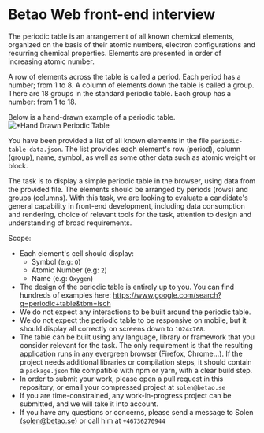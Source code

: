 # Betao Web front-end interview

The periodic table is an arrangement of all known chemical elements, organized on the basis of their atomic numbers, electron configurations and recurring chemical properties. Elements are presented in order of increasing atomic number.

A row of elements across the table is called a period. Each period has a number; from 1 to 8.
A column of elements down the table is called a group. There are 18 groups in the standard periodic table. Each group has a number: from 1 to 18.

Below is a hand-drawn example of a periodic table.
![*Hand Drawn Periodic Table](https://i.imgur.com/KKv5ECk.png)

You have been provided a list of all known elements in the file `periodic-table-data.json`. The list provides each element's row (period), column (group), name, symbol, as well as some other data such as atomic weight or block.

The task is to display a simple periodic table in the browser, using data from the provided file. The elements should be arranged by periods (rows) and groups (columns). 
With this task, we are looking to evaluate a candidate's general capability in front-end development, including data consumption and rendering, choice of relevant tools for the task, attention to design and understanding of broad requirements.

Scope:
* Each element's cell should display:
    - Symbol (e.g: `O`)
    - Atomic Number (e.g: `2`)
    - Name (e.g: `Oxygen`)
* The design of the periodic table is entirely up to you. You can find hundreds of examples here: https://www.google.com/search?q=periodic+table&tbm=isch
* We do not expect any interactions to be built around the periodic table.
* We do not expect the periodic table to be responsive on mobile, but it should display all correctly on screens down to `1024x768`.
* The table can be built using any language, library or framework that you consider relevant for the task. The only requirement is that the resulting application runs in any evergreen browser (Firefox, Chrome...). If the project needs additional libraries or compilation steps, it should contain a `package.json` file compatible with npm or yarn, with a clear build step.
* In order to submit your work, please open a pull request in this repository, or email your compressed project at `solen@betao.se`
* If you are time-constrained, any work-in-progress project can be submitted, and we will take it into account.
* If you have any questions or concerns, please send a message to Solen (solen@betao.se) or call him at `+46736270944`

